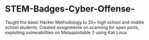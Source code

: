 # STEM-Badges-Cyber-Offense-
Taught the basic Hacker Methodology to 20+ high school and middle school students. 
Created assignments on scanning for open ports, exploiting vulnerabilities on Metasploitable 2 using Kali Linux
